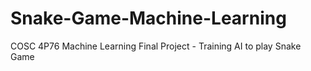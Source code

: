 # Snake-Game-Machine-Learning
COSC 4P76 Machine Learning Final Project - Training AI to play Snake Game
